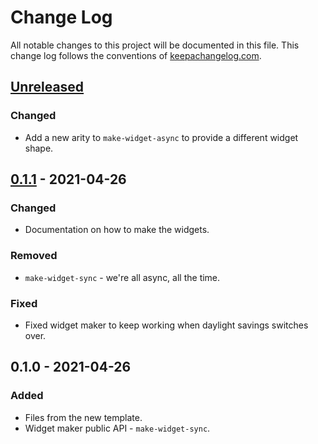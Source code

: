 # Change Log
All notable changes to this project will be documented in this file. This change log follows the conventions of [keepachangelog.com](http://keepachangelog.com/).

## [Unreleased]
### Changed
- Add a new arity to `make-widget-async` to provide a different widget shape.

## [0.1.1] - 2021-04-26
### Changed
- Documentation on how to make the widgets.

### Removed
- `make-widget-sync` - we're all async, all the time.

### Fixed
- Fixed widget maker to keep working when daylight savings switches over.

## 0.1.0 - 2021-04-26
### Added
- Files from the new template.
- Widget maker public API - `make-widget-sync`.

[Unreleased]: https://sourcehost.site/your-name/refer-all-lsp-problem/compare/0.1.1...HEAD
[0.1.1]: https://sourcehost.site/your-name/refer-all-lsp-problem/compare/0.1.0...0.1.1
